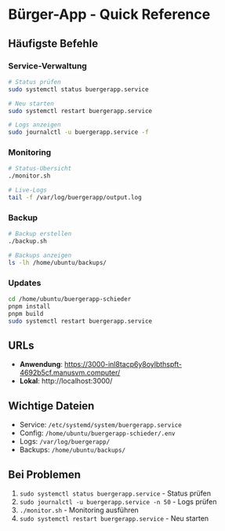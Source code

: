 # Bürger-App - Quick Reference

## Häufigste Befehle

### Service-Verwaltung
```bash
# Status prüfen
sudo systemctl status buergerapp.service

# Neu starten
sudo systemctl restart buergerapp.service

# Logs anzeigen
sudo journalctl -u buergerapp.service -f
```

### Monitoring
```bash
# Status-Übersicht
./monitor.sh

# Live-Logs
tail -f /var/log/buergerapp/output.log
```

### Backup
```bash
# Backup erstellen
./backup.sh

# Backups anzeigen
ls -lh /home/ubuntu/backups/
```

### Updates
```bash
cd /home/ubuntu/buergerapp-schieder
pnpm install
pnpm build
sudo systemctl restart buergerapp.service
```

## URLs

- **Anwendung**: https://3000-inl8tacp6y8oylbthspft-4692b5cf.manusvm.computer/
- **Lokal**: http://localhost:3000/

## Wichtige Dateien

- Service: `/etc/systemd/system/buergerapp.service`
- Config: `/home/ubuntu/buergerapp-schieder/.env`
- Logs: `/var/log/buergerapp/`
- Backups: `/home/ubuntu/backups/`

## Bei Problemen

1. `sudo systemctl status buergerapp.service` - Status prüfen
2. `sudo journalctl -u buergerapp.service -n 50` - Logs prüfen
3. `./monitor.sh` - Monitoring ausführen
4. `sudo systemctl restart buergerapp.service` - Neu starten

